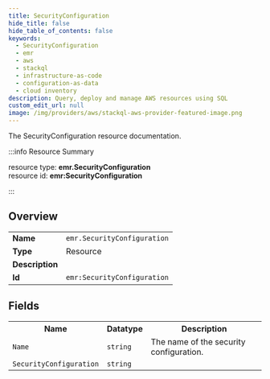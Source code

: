 ```yaml
---
title: SecurityConfiguration
hide_title: false
hide_table_of_contents: false
keywords:
  - SecurityConfiguration
  - emr
  - aws
  - stackql
  - infrastructure-as-code
  - configuration-as-data
  - cloud inventory
description: Query, deploy and manage AWS resources using SQL
custom_edit_url: null
image: /img/providers/aws/stackql-aws-provider-featured-image.png
---
```

The SecurityConfiguration resource documentation.

:::info Resource Summary

<div class="row">
<div class="providerDocColumn">
<span>resource type:&nbsp;<b>emr.SecurityConfiguration</b></span><br />
<span>resource id:&nbsp;<b>emr:SecurityConfiguration</b></span><br />
</div>
</div>

:::

## Overview
<table><tbody>
<tr><td><b>Name</b></td><td><code>emr.SecurityConfiguration</code></td></tr>
<tr><td><b>Type</b></td><td>Resource</td></tr>
<tr><td><b>Description</b></td><td></td></tr>
<tr><td><b>Id</b></td><td><code>emr:SecurityConfiguration</code></td></tr>
</tbody></table>

## Fields
<table><tbody>
<tr><th>Name</th><th>Datatype</th><th>Description</th></tr>
<tr><td><code>Name</code></td><td><code>string</code></td><td>The name of the security configuration.</td></tr><tr><td><code>SecurityConfiguration</code></td><td><code>string</code></td><td></td></tr>
</tbody></table>